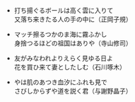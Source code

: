 - <p class="Reggae-One">打ち揚ぐるボールは高く雲に入りて<br>又落ち来きたる人の手の中に（正岡子規）</p>

- マッチ擦るつかのま海に霧ふかし<br>身捨つるほどの祖国はありや（寺山修司）

- <p class="Hachi-Maru-Pop">友がみなわれよりえらく見ゆる日よ<br>花を買ひ来て妻としたしむ（石川啄木）</p>

- やは肌のあつき血汐にふれも見で<br>さびしからずや道を説く君（与謝野晶子）
